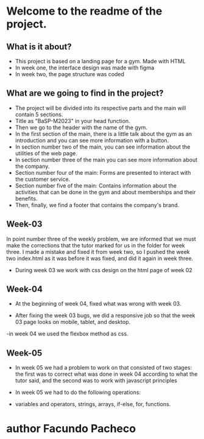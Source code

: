 # Welcome to the readme of the project.
## What is it about?
- This project is based on a landing page for a gym. Made with HTML
- In week one, the interface design was made with figma
- In week two, the page structure was coded

## What are we going to find in the project?
- The project will be divided into its respective parts and the main will contain 5 sections.
- Title as "BaSP-M2023" in your head function.
- Then we go to the header with the name of the gym.
- In the first section of the main, there is a little talk about the gym as an introduction and you can see more information with a button.
- In section number two of the main, you can see information about the utilities of the web page.
- In section number three of the main you can see more information about the company.
- Section number four of the main: Forms are presented to interact with the customer service.
- Section number five of the main: Contains information about the activities that can be done in the gym and about memberships and their benefits.
- Then, finally, we find a footer that contains the company's brand.

## Week-03
In point number three of the weekly problem, we are informed that we must make the corrections that the tutor marked for us in the folder for week three. I made a mistake and fixed it from week two, so I pushed the week two index.html as it was before it was fixed, and did it again in week three.

- During week 03 we work with css design on the html page of week 02

## Week-04
- At the beginning of week 04, fixed what was wrong with week 03.

- After fixing the week 03 bugs, we did a responsive job so that the week 03 page looks on mobile, tablet, and desktop.

-in week 04 we used the flexbox method as css.


## Week-05
- In week 05 we had a problem to work on that consisted of two stages: the first was to correct what was done in week 04 according to what the tutor said, and the second was to work with javascript principles

- In week 05 we had to do the following operations:
- variables and operators, strings, arrays, if-else, for, functions.

# author Facundo Pacheco

